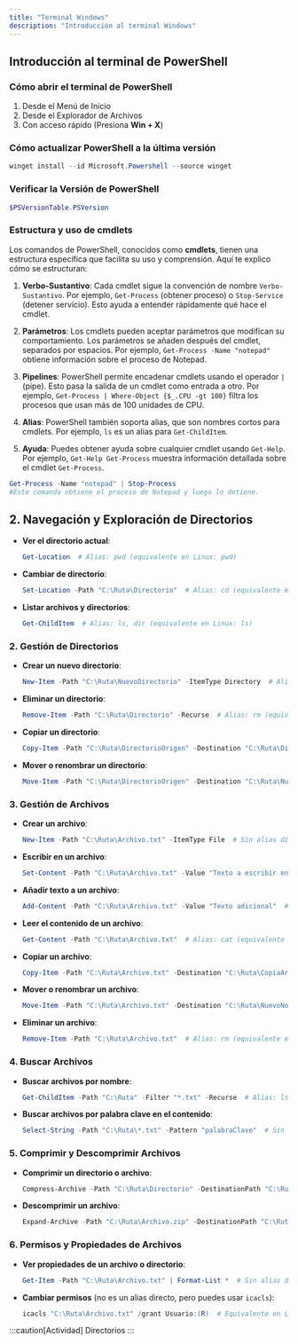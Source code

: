 ```yaml
---
title: "Terminal Windows"
description: "Introducción al terminal Windows"
---
```


## Introducción al terminal de PowerShell
### Cómo abrir el terminal de PowerShell 

1. Desde el Menú de Inicio
2. Desde el Explorador de Archivos
3. Con acceso rápido (Presiona **Win + X**)
### Cómo actualizar PowerShell a la última versión
```Powershell frame="none"
winget install --id Microsoft.Powershell --source winget
```
### Verificar la Versión de PowerShell
```powershell frame="none"
$PSVersionTable.PSVersion
```
### Estructura y uso de cmdlets
Los comandos de PowerShell, conocidos como **cmdlets**, tienen una estructura específica que facilita su uso y comprensión. Aquí te explico cómo se estructuran:

1. **Verbo-Sustantivo**: Cada cmdlet sigue la convención de nombre `Verbo-Sustantivo`. Por ejemplo, `Get-Process` (obtener proceso) o `Stop-Service` (detener servicio). Esto ayuda a entender rápidamente qué hace el cmdlet.

2. **Parámetros**: Los cmdlets pueden aceptar parámetros que modifican su comportamiento. Los parámetros se añaden después del cmdlet, separados por espacios. Por ejemplo, `Get-Process -Name "notepad"` obtiene información sobre el proceso de Notepad.

3. **Pipelines**: PowerShell permite encadenar cmdlets usando el operador `|` (pipe). Esto pasa la salida de un cmdlet como entrada a otro. Por ejemplo, `Get-Process | Where-Object {$_.CPU -gt 100}` filtra los procesos que usan más de 100 unidades de CPU.

4. **Alias**: PowerShell también soporta alias, que son nombres cortos para cmdlets. Por ejemplo, `ls` es un alias para `Get-ChildItem`.

5. **Ayuda**: Puedes obtener ayuda sobre cualquier cmdlet usando `Get-Help`. Por ejemplo, `Get-Help Get-Process` muestra información detallada sobre el cmdlet `Get-Process`.

```powershell
Get-Process -Name "notepad" | Stop-Process
#Este comando obtiene el proceso de Notepad y luego lo detiene.
```

## 2. **Navegación y Exploración de Directorios**

- **Ver el directorio actual**:  
  ```powershell frame="none"
  Get-Location  # Alias: pwd (equivalente en Linux: pwd)
  ```

- **Cambiar de directorio**:  
  ```powershell frame="none"
  Set-Location -Path "C:\Ruta\Directorio"  # Alias: cd (equivalente en Linux: cd)
  ```

- **Listar archivos y directorios**:  
  ```powershell frame="none"
  Get-ChildItem  # Alias: ls, dir (equivalente en Linux: ls)
  ```

### 2. **Gestión de Directorios**

- **Crear un nuevo directorio**:  
  ```powershell frame="none"
  New-Item -Path "C:\Ruta\NuevoDirectorio" -ItemType Directory  # Alias: mkdir (equivalente en Linux: mkdir)
  ```

- **Eliminar un directorio**:  
  ```powershell frame="none"
  Remove-Item -Path "C:\Ruta\Directorio" -Recurse  # Alias: rm (equivalente en Linux: rm -r)
  ```

- **Copiar un directorio**:  
  ```powershell frame="none"
  Copy-Item -Path "C:\Ruta\DirectorioOrigen" -Destination "C:\Ruta\DirectorioDestino" -Recurse  # Alias: cp (equivalente en Linux: cp -r)
  ```

- **Mover o renombrar un directorio**:  
  ```powershell frame="none"
  Move-Item -Path "C:\Ruta\DirectorioOrigen" -Destination "C:\Ruta\NuevoNombre"  # Alias: mv (equivalente en Linux: mv)
  ```

### 3. **Gestión de Archivos**

- **Crear un archivo**:  
  ```powershell frame="none"
  New-Item -Path "C:\Ruta\Archivo.txt" -ItemType File  # Sin alias directo, equivalente en Linux: touch
  ```

- **Escribir en un archivo**:  
  ```powershell frame="none"
  Set-Content -Path "C:\Ruta\Archivo.txt" -Value "Texto a escribir en el archivo"  # Sin alias directo, equivalente en Linux: echo "Texto" > archivo.txt
  ```

- **Añadir texto a un archivo**:  
  ```powershell frame="none"
  Add-Content -Path "C:\Ruta\Archivo.txt" -Value "Texto adicional"  # Sin alias directo, equivalente en Linux: echo "Texto" >> archivo.txt
  ```

- **Leer el contenido de un archivo**:  
  ```powershell frame="none"
  Get-Content -Path "C:\Ruta\Archivo.txt"  # Alias: cat (equivalente en Linux: cat)
  ```

- **Copiar un archivo**:  
  ```powershell frame="none"
  Copy-Item -Path "C:\Ruta\Archivo.txt" -Destination "C:\Ruta\CopiaArchivo.txt"  # Alias: cp (equivalente en Linux: cp)
  ```

- **Mover o renombrar un archivo**:  
  ```powershell frame="none"
  Move-Item -Path "C:\Ruta\Archivo.txt" -Destination "C:\Ruta\NuevoNombre.txt"  # Alias: mv (equivalente en Linux: mv)
  ```

- **Eliminar un archivo**:  
  ```powershell frame="none"
  Remove-Item -Path "C:\Ruta\Archivo.txt"  # Alias: rm (equivalente en Linux: rm)
  ```

### 4. **Buscar Archivos**

- **Buscar archivos por nombre**:  
  ```powershell frame="none"
  Get-ChildItem -Path "C:\Ruta" -Filter "*.txt" -Recurse  # Alias: ls -r *.txt (equivalente en Linux: find o ls -R *.txt)
  ```

- **Buscar archivos por palabra clave en el contenido**:  
  ```powershell frame="none"
  Select-String -Path "C:\Ruta\*.txt" -Pattern "palabraClave"  # Sin alias directo, equivalente en Linux: grep "palabraClave" *.txt
  ```

### 5. **Comprimir y Descomprimir Archivos**

- **Comprimir un directorio o archivo**:  
  ```powershell frame="none"
  Compress-Archive -Path "C:\Ruta\Directorio" -DestinationPath "C:\Ruta\Archivo.zip"  # Sin alias directo, equivalente en Linux: zip
  ```

- **Descomprimir un archivo**:  
  ```powershell frame="none"
  Expand-Archive -Path "C:\Ruta\Archivo.zip" -DestinationPath "C:\Ruta\Directorio"  # Sin alias directo, equivalente en Linux: unzip
  ```

### 6. **Permisos y Propiedades de Archivos**

- **Ver propiedades de un archivo o directorio**:  
  ```powershell frame="none"
  Get-Item -Path "C:\Ruta\Archivo.txt" | Format-List *  # Sin alias directo, equivalente en Linux: ls -l o stat
  ```

- **Cambiar permisos** (no es un alias directo, pero puedes usar `icacls`):  
  ```powershell frame="none"
  icacls "C:\Ruta\Archivo.txt" /grant Usuario:(R)  # Equivalente en Linux: chmod
  ```

:::caution[Actividad]
Directorios
:::